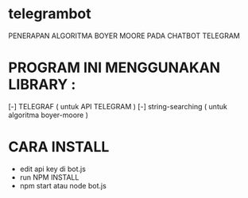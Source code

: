 # telegrambot
PENERAPAN ALGORITMA BOYER MOORE PADA CHATBOT TELEGRAM

# PROGRAM INI MENGGUNAKAN LIBRARY :
[-] TELEGRAF ( untuk API TELEGRAM )
[-] string-searching ( untuk algoritma boyer-moore )

# CARA INSTALL
- edit api key di bot.js
- run NPM INSTALL
- npm start atau node bot.js

